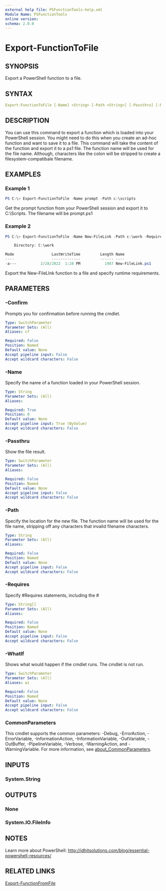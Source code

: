 ```yaml
---
external help file: PSFunctionTools-help.xml
Module Name: PSFunctionTools
online version:
schema: 2.0.0
---
```


# Export-FunctionToFile

## SYNOPSIS

Export a PowerShell function to a file.

## SYNTAX

```yaml
Export-FunctionToFile [-Name] <String> [-Path <String>] [-Passthru] [-Requires <String[]>] [-WhatIf] [-Confirm]  [<CommonParameters>]
```

## DESCRIPTION

You can use this command to export a function which is loaded into your PowerShell session. You might need to do this when you create an ad-hoc function and want to save it to a file. This command will take the content of the function and export it to a ps1 file. The function name will be used for the file name. Although, characters like the colon will be stripped to create a filesystem-compatibale filename.

## EXAMPLES

### Example 1

```powershell
PS C:\> Export-FunctionToFile -Name prompt -Path c:\scripts
```

Get the prompt function from your PowerShell session and export it to C:\Scripts. The filename will be prompt.ps1

### Example 2

```powershell
PS C:\> Export-FunctionToFile -Name New-FileLink -Path c:\work -Requires "#requires -version 5.1","#requires -RunAsAdministrator" -Passthru

    Directory: C:\work

Mode                 LastWriteTime         Length Name
----                 -------------         ------ ----
-a---           2/28/2022  1:28 PM           1987 New-FileLink.ps1
```

Export the New-FileLInk function to a file and specify runtime requirements.

## PARAMETERS

### -Confirm

Prompts you for confirmation before running the cmdlet.

```yaml
Type: SwitchParameter
Parameter Sets: (All)
Aliases: cf

Required: False
Position: Named
Default value: None
Accept pipeline input: False
Accept wildcard characters: False
```

### -Name

Specify the name of a function loaded in your PowerShell session.

```yaml
Type: String
Parameter Sets: (All)
Aliases:

Required: True
Position: 0
Default value: None
Accept pipeline input: True (ByValue)
Accept wildcard characters: False
```

### -Passthru

Show the file result.

```yaml
Type: SwitchParameter
Parameter Sets: (All)
Aliases:

Required: False
Position: Named
Default value: None
Accept pipeline input: False
Accept wildcard characters: False
```

### -Path

Specify the location for the new file. The function name will be used for the file name, stripping off any characters that invalid filename characters.

```yaml
Type: String
Parameter Sets: (All)
Aliases:

Required: False
Position: Named
Default value: None
Accept pipeline input: False
Accept wildcard characters: False
```

### -Requires

Specify #Requires statements, including the #

```yaml
Type: String[]
Parameter Sets: (All)
Aliases:

Required: False
Position: Named
Default value: None
Accept pipeline input: False
Accept wildcard characters: False
```

### -WhatIf

Shows what would happen if the cmdlet runs.
The cmdlet is not run.

```yaml
Type: SwitchParameter
Parameter Sets: (All)
Aliases: wi

Required: False
Position: Named
Default value: None
Accept pipeline input: False
Accept wildcard characters: False
```

### CommonParameters

This cmdlet supports the common parameters: -Debug, -ErrorAction, -ErrorVariable, -InformationAction, -InformationVariable, -OutVariable, -OutBuffer, -PipelineVariable, -Verbose, -WarningAction, and -WarningVariable. For more information, see [about_CommonParameters](http://go.microsoft.com/fwlink/?LinkID=113216).

## INPUTS

### System.String

## OUTPUTS

### None

### System.IO.FileInfo

## NOTES

Learn more about PowerShell: http://jdhitsolutions.com/blog/essential-powershell-resources/

## RELATED LINKS

[Export-FunctionFromFile](Export-FunctionFromFile.md)
